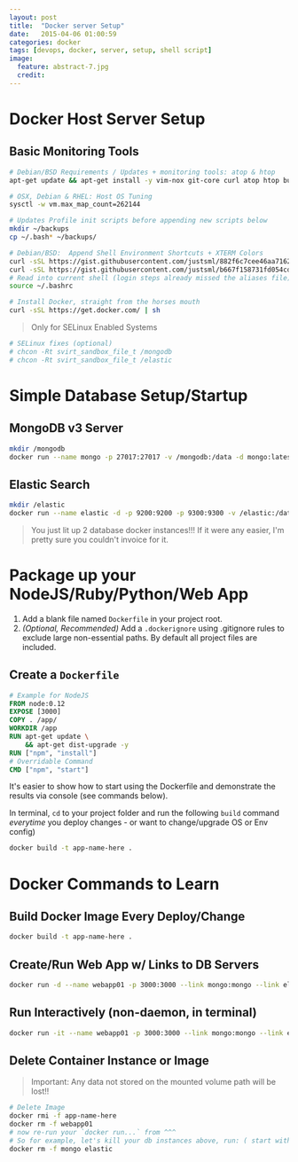 ```yaml
---
layout: post
title:  "Docker server Setup"
date:   2015-04-06 01:00:59
categories: docker
tags: [devops, docker, server, setup, shell script]
image:
  feature: abstract-7.jpg
  credit:
---
```


# Docker **Host Server** Setup

## Basic Monitoring Tools

~~~sh
# Debian/BSD Requirements / Updates + monitoring tools: atop & htop
apt-get update && apt-get install -y vim-nox git-core curl atop htop build-essential libssl-dev linux-image-amd64 linux-headers-amd64

# OSX, Debian & RHEL: Host OS Tuning
sysctl -w vm.max_map_count=262144

# Updates Profile init scripts before appending new scripts below
mkdir ~/backups
cp ~/.bash* ~/backups/

# Debian/BSD:  Append Shell Environment Shortcuts + XTERM Colors
curl -sSL https://gist.githubusercontent.com/justsml/882f6c7cee46aa71625f/raw/a4f0d1ed006080d5fe7f40b6e07b8eb9d6838a5f/.bashrc >> ~/.bashrc
curl -sSL https://gist.githubusercontent.com/justsml/b667f158731fd054cd38/raw/5778dbb5d3d138ccf99ae1bf973457ce89661362/.bash_aliases >> ~/.bash_aliases
# Read into current shell (login steps already missed the aliases file)
source ~/.bashrc

# Install Docker, straight from the horses mouth
curl -sSL https://get.docker.com/ | sh

~~~

> Only for SELinux Enabled Systems

~~~sh
# SELinux fixes (optional)
# chcon -Rt svirt_sandbox_file_t /mongodb
# chcon -Rt svirt_sandbox_file_t /elastic
~~~

# Simple Database Setup/Startup

## MongoDB v3 Server

~~~sh
mkdir /mongodb
docker run --name mongo -p 27017:27017 -v /mongodb:/data -d mongo:latest bash -c 'mongod --logpath /data/mongodb.log --logappend --dbpath /data/data --storageEngine=wiredTiger'
~~~

## Elastic Search

~~~sh
mkdir /elastic
docker run --name elastic -d -p 9200:9200 -p 9300:9300 -v /elastic:/data elasticsearch bash -c 'elasticsearch --cluster.name elastic_cluster --node.name elastic01 --path.data /data/elastic-data --path.logs /data/elastic-logs '
~~~

> You just lit up 2 database docker instances!!!
> If it were any easier, I'm pretty sure you couldn't invoice for it.


# Package up your NodeJS/Ruby/Python/Web App

1. Add a blank file named `Dockerfile` in your project root.
1. _(Optional, Recommended)_ Add a `.dockerignore` using .gitignore rules to exclude large non-essential paths. By default all project files are included.

## Create a `Dockerfile`

~~~dockerfile
# Example for NodeJS
FROM node:0.12
EXPOSE [3000]
COPY . /app/
WORKDIR /app
RUN apt-get update \
	&& apt-get dist-upgrade -y
RUN ["npm", "install"]
# Overridable Command
CMD ["npm", "start"]
~~~

It's easier to show how to start using the Dockerfile and demonstrate the results via console (see commands below).

In terminal, `cd` to your project folder and run the following `build` command _everytime_ you deploy changes - or want to change/upgrade OS or Env config)

```sh
docker build -t app-name-here .
```


# Docker Commands to Learn

## Build Docker Image Every Deploy/Change

~~~sh
docker build -t app-name-here .
~~~

## Create/Run Web App w/ Links to DB Servers

~~~sh
docker run -d --name webapp01 -p 3000:3000 --link mongo:mongo --link elastic:elastic app-name-here
~~~

## Run Interactively (non-daemon, in terminal)

~~~sh
docker run -it --name webapp01 -p 3000:3000 --link mongo:mongo --link elastic:elastic app-name-here bash
~~~

## Delete Container Instance or Image

> Important: Any data not stored on the mounted volume path will be lost!!

~~~sh
# Delete Image
docker rmi -f app-name-here
docker rm -f webapp01
# now re-run your `docker run...` from ^^^
# So for example, let's kill your db instances above, run: ( start with something like `docker stop {mongo,elastic}` )
docker rm -f mongo elastic
~~~

